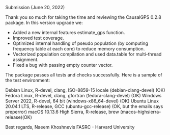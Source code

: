 
Submission (June 20, 2022)

Thank you so much for taking the time and reviewing the CausalGPS 0.2.8 package. In this version upgrade we:


- Added a new internal features estimate_gps function.
- Improved test coverage.
- Optimized internal handling of pseudo population (by computing frequency table at each core) to reduce memory consumption.
- Vectorized population compilation and used data.table for multi-thread assignment.
- Fixed a bug with passing empty counter vector. 


The package passes all tests and checks successfully. Here is a sample of the test environment:

Debian Linux, R-devel, clang, ISO-8859-15 locale (debian-clang-devel) (OK)
Fedora Linux, R-devel, clang, gfortran (fedora-clang-devel) (OK)
Windows Server 2022, R-devel, 64 bit (windows-x86_64-devel) (OK)
Ubuntu Linux 20.04.1 LTS, R-release, GCC (ubuntu-gcc-release) (OK, but the emails says preperror)
macOS 10.13.6 High Sierra, R-release, brew (macos-highsierra-release)(OK)


Best regards, 
Naeem Khoshnevis 
FASRC - Harvard University
